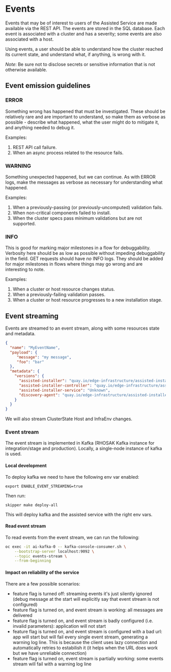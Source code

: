 # Events

Events that may be of interest to users of the Assisted Service are made available via the REST API.  The events are stored in the SQL database.  Each event is associated with a cluster and has a severity; some events are also associated with a host.

Using events, a user should be able to understand how the cluster reached its current state, and understand what, if anything, is wrong with it.

*Note*: Be sure not to disclose secrets or sensitive information that is not otherwise available.

## Event emission guidelines

### ERROR
Something wrong has happened that must be investigated.  These should be relatively rare and are important to understand, so make them as verbose as possible - describe what happened, what the user might do to mitigate it, and anything needed to debug it.

Examples:
1. REST API call failure.
1. When an async process related to the resource fails.

### WARNING
Something unexpected happened, but we can continue.  As with ERROR logs, make the messages as verbose as necessary for understanding what happened.

Examples:
1. When a previously-passing (or previously-uncomputed) validation fails.
1. When non-critical components failed to install.
1. When the cluster specs pass minimum validations but are not supported.

### INFO

This is good for marking major milestones in a flow for debuggability.  Verbosity here should be as low as possible without impeding debuggability in the field.  GET requests should have *no* INFO logs.  They should be added for major milestones in flows where things may go wrong and are interesting to note.

Examples:
1. When a cluster or host resource changes status.
1. When a previously-failing validation passes.
1. When a cluster or host resource progresses to a new installation stage.

## Event streaming

Events are streamed to an event stream, along with some resources state and metadata.

```json
{
  "name": "MyEventName",
  "payload": {
     "message": "my message",
     "foo": "bar"
  },
  "metadata": {
    "versions": {
      "assisted-installer": "quay.io/edge-infrastructure/assisted-installer:latest",
      "assisted-installer-controller": "quay.io/edge-infrastructure/assisted-installer-controller:latest",
      "assisted-installer-service": "Unknown",
      "discovery-agent": "quay.io/edge-infrastructure/assisted-installer-agent:latest"
    }
  }
}
```

We will also stream ClusterState Host and InfraEnv changes.

### Event stream

The event stream is implemented in Kafka (RHOSAK Kafka instance for integration/stage and production).
Locally, a single-node instance of kafka is used.

#### Local development

To deploy kafka we need to have the following env var enabled:
```
export ENABLE_EVENT_STREAMING=true
```

Then run:
```
skipper make deploy-all
```

This will deploy kafka and the assisted service with the right env vars.

#### Read event stream

To read events from the event stream, we can run the following:

```bash
oc exec -it ai-kafka-0 -- kafka-console-consumer.sh \
    --bootstrap-server localhost:9092 \
    --topic events-stream \
    --from-beginning
```

#### Impact on reliability of the service

There are a few possible scenarios:
* feature flag is turned off: streaming events it's just silently ignored (debug message at the start will explicitly say that event stream is not configured)
* feature flag is turned on, and event stream is working: all messages are delivered
* feature flag is turned on, and event stream is badly configured (i.e. invalid parameters): application will not start
* feature flag is turned on, and event stream is configured with a bad url: app will start but will fail every single event stream, generating a warning log line. This is because the client uses lazy connection and automatically retries to estabilish it (it helps when the URL does work but we have unreliable connection)
* feature flag is turned on, event stream is partially working: some events stream will fail with a warning log line
